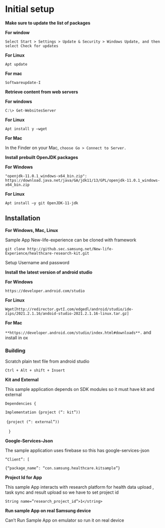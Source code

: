 # **Initial setup**

**Make sure to update the list of packages**

**For window**

`Select Start > Settings > Update & Security > Windows Update, and then select Check for updates`

**For Linux** 

`Apt update `

**For mac**

`Softwareupdate-I`



**Retrieve content from web servers**

**For windows**

`C:\> Get-WebsitesServer`

**For Linux**

`Apt install y –wget`

**For Mac**

In the Finder on your Mac, `choose Go > Connect to Server.`



**Install prebuilt OpenJDK packages**

**For Windows**

`"openjdk-11.0.1_windows-x64_bin.zip": https://download.java.net/java/GA/jdk11/13/GPL/openjdk-11.0.1_windows-x64_bin.zip `

**For Linux**

`Apt install –y git OpenJDK-11-jdk`



## Installation

**For Windows, Mac, Linux**

Sample App New-life-experience can be cloned with framework 

`git clone http://github.sec.samsung.net/New-life-Experience/healthcare-research-kit.git `

Setup Username and password 

**Install the latest version of android studio**

**For Windows**

`https://developer.android.com/studio`

**For Linux**

`Wget[http://redirector.gvtI.com/edgedl/android/studio/ide-zips/2021.2.1.16/andoid-studio-2021.2.1.16-linux.tar.gz]` 

**For Mac**

`**https://developer.android.com/studio/index.html#downloads**.` and install in ox



### **Building** 

Scratch plain text file from android studio 

`Ctrl + Alt + shift + Insert` 

 **Kit and External** 

This sample application depends on SDK modules so it must have kit and external 

`Dependencies { `

`Implementation {project (“: kit”))` 

​               `{project (“: external”)) `

​              ` }` 

 **Google-Services-Json** 

The sample application uses firebase so this has google-services-json 

`“Client”: [ `

`{“package_name”: “con.samsung.healthcare.kitsample”} `

 

 **Project Id for App** 

This sample App interacts with research platform for health data upload , task sync and result upload so we have to set project id 

`String name=”research_project_id”>1</string> `

 

**Run sample App on real Samsung device** 

Can’t Run Sample App on emulator so run it on real device 

 